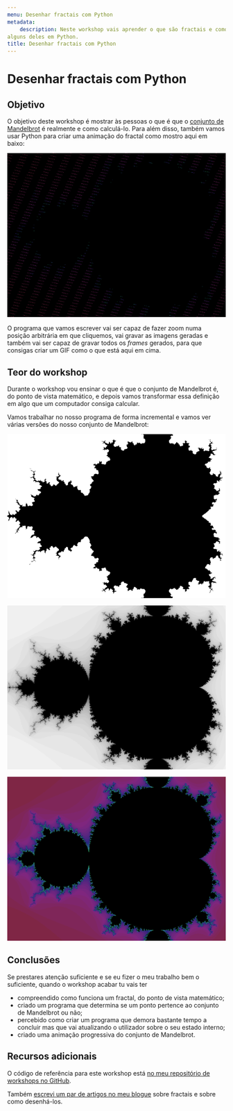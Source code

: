 ```yaml
---
menu: Desenhar fractais com Python
metadata:
    description: Neste workshop vais aprender o que são fractais e como desenhar
alguns deles em Python.
title: Desenhar fractais com Python
---
```


# Desenhar fractais com Python

## Objetivo

O objetivo deste workshop é mostrar às pessoas o que é que o [conjunto de
Mandelbrot][Mandelbrot] é realmente e como calculá-lo.
Para além disso, também vamos usar Python para criar uma animação do fractal
como mostro aqui em baixo:

![Rendering of the Mandelbrot set.](example.gif)

O programa que vamos escrever vai ser capaz de fazer zoom numa posição
arbitrária em que cliquemos, vai gravar as imagens geradas e também vai ser
capaz de gravar todos os *frames* gerados, para que consigas criar um GIF como o
que está aqui em cima.

## Teor do workshop

Durante o workshop vou ensinar o que é que o conjunto de Mandelbrot é, do ponto
de vista matemático, e depois vamos transformar essa definição em algo que um
computador consiga calcular.

Vamos trabalhar no nosso programa de forma incremental e vamos ver várias
versões do nosso conjunto de Mandelbrot:

![A black and white, low resolution image of a fractal.](bw_15iters.png)

![A gray scale, medium resolution image of a fractal.](gray_50iters.png)

![A gray scale, medium resolution image of a fractal.](colour_50iters.png)

## Conclusões

Se prestares atenção suficiente e se eu fizer o meu trabalho bem o suficiente,
quando o workshop acabar tu vais ter

 - compreendido como funciona um fractal, do ponto de vista matemático;
 - criado um programa que determina se um ponto pertence ao conjunto de
   Mandelbrot ou não;
 - percebido como criar um programa que demora bastante tempo a concluir mas que
   vai atualizando o utilizador sobre o seu estado interno;
 - criado uma animação progressiva do conjunto de Mandelbrot.

## Recursos adicionais

O código de referência para este workshop está [no meu repositório de workshops
no GitHub][workshops-gh].

Também [escrevi um par de artigos no meu blogue][fractals-blog] sobre fractais e
sobre como desenhá-los.

[workshops-gh]: https://github.com/RojerGS/workshops
[Mandelbrot]: /blog/fractals-and-mandelbrot-set
[fractals-blog]: /blog/tag:fractals
